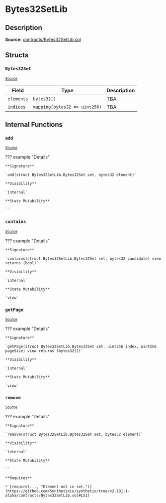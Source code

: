 # Bytes32SetLib

## Description

**Source:** [contracts/Bytes32SetLib.sol](https://github.com/Synthetixio/synthetix/tree/v2.101.1-alpha/contracts/Bytes32SetLib.sol)

## Structs

### `Bytes32Set`

<sub>[Source](https://github.com/Synthetixio/synthetix/tree/v2.101.1-alpha/contracts/Bytes32SetLib.sol#L5)</sub>

| Field      | Type                          | Description |
| ---------- | ----------------------------- | ----------- |
| `elements` | `bytes32[]`                   | TBA         |
| `indices`  | `mapping(bytes32 => uint256)` | TBA         |

## Internal Functions

### `add`

<sub>[Source](https://github.com/Synthetixio/synthetix/tree/v2.101.1-alpha/contracts/Bytes32SetLib.sol#L42)</sub>

??? example "Details"

    **Signature**

    `add(struct Bytes32SetLib.Bytes32Set set, bytes32 element)`

    **Visibility**

    `internal`

    **State Mutability**

    ``

### `contains`

<sub>[Source](https://github.com/Synthetixio/synthetix/tree/v2.101.1-alpha/contracts/Bytes32SetLib.sol#L10)</sub>

??? example "Details"

    **Signature**

    `contains(struct Bytes32SetLib.Bytes32Set set, bytes32 candidate) view returns (bool)`

    **Visibility**

    `internal`

    **State Mutability**

    `view`

### `getPage`

<sub>[Source](https://github.com/Synthetixio/synthetix/tree/v2.101.1-alpha/contracts/Bytes32SetLib.sol#L18)</sub>

??? example "Details"

    **Signature**

    `getPage(struct Bytes32SetLib.Bytes32Set set, uint256 index, uint256 pageSize) view returns (bytes32[])`

    **Visibility**

    `internal`

    **State Mutability**

    `view`

### `remove`

<sub>[Source](https://github.com/Synthetixio/synthetix/tree/v2.101.1-alpha/contracts/Bytes32SetLib.sol#L50)</sub>

??? example "Details"

    **Signature**

    `remove(struct Bytes32SetLib.Bytes32Set set, bytes32 element)`

    **Visibility**

    `internal`

    **State Mutability**

    ``

    **Requires**

    * [require(..., "Element not in set.")](https://github.com/Synthetixio/synthetix/tree/v2.101.1-alpha/contracts/Bytes32SetLib.sol#L51)
